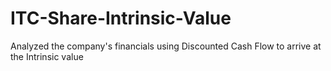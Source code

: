 # ITC-Share-Intrinsic-Value
Analyzed the company's financials using Discounted Cash Flow to arrive at the Intrinsic value
